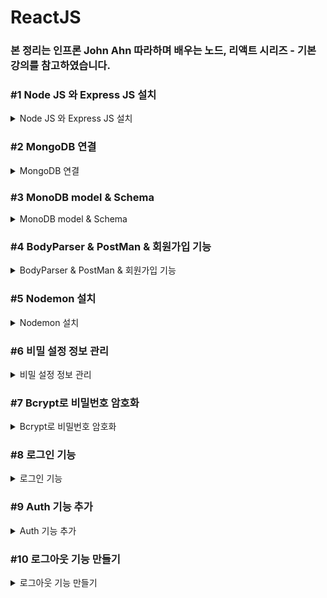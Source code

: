 # ReactJS

### 본 정리는 인프론 John Ahn 따라하며 배우는 노드, 리액트 시리즈 - 기본 강의를 참고하였습니다.

### #1 Node JS 와 Express JS 설치

<details>
<summary> Node JS 와 Express JS 설치 </summary>
<div markdown="1">

**NodeJS**

- NodeJS가 나오기 전까지는 Javascript를 브라우저에서만 사용가능했는데 서버사이드에서 쓸 수 있게 해주는 언어

**ExpressJS**

- NodeJS를 이용하여 자동차를 만드는 것
- NodeJS를 이용하여 웹 개발을 도와주는 프레임워크

### **NodeJS 설치 및 폴더 생성**

- 터미널에서 다음 명령어를 통해 노드설치 여부 확인
    
    ```bash
    node -v
    ```
    
- 버전이 없다고 가정하고 진행
    
    [Node.js](https://nodejs.org/en/)
    
    최신버전보다 검증이 된 LTS버전을 다운로드 후 설치
    
- 원하는 워크스페이스에서 boiler-plater 폴더 생성
- 해당 워크스페이스로 이동 후  npm 패키지 생성
    - 터미널에서 다음 명령어 사용 엔터를 쳐서 기본값으로 진행
    
    ```bash
    npm init
    ```
    
    - author은 자신의 이름을 입력 (안해도 됨)
- **Express 설치**
    - 워크스페이스 디렉토리에서 다음 명령어 입력
        - —save 옵션을 주면 패키지에 의존성 추가
        
        ```bash
        npm install express --save
        ```
        
- **Index.js 생성 후 기본적인 샘플코드 작성**
    - 
    
    [Express "Hello World" 예제](https://expressjs.com/ko/starter/hello-world.html)
    
    ```jsx
    const express = require('express')
    const app = express()
    const port = 3000
    
    app.get('/', (req, res) => {
      res.send('Hello World!')
    })
    
    app.listen(port, () => {
      console.log(`Example app listening on port ${port}`)
    })
    ```
    
- **package.json 파일 수정**
    - "start": "node index.js" 코드 추가
    
    ```jsx
    "scripts": {
        "start": "node index.js",
        "test": "echo \"Error: no test specified\" && exit 1"
      },
    ```
    
- **Index.js 실행**
    
    ```bash
    npm run start
    ```
    
    - [localhost:3000](http://localhost:3000)을 주소창에 입력하여 확인

<img width="636" alt="스크린샷 2022-12-27 오후 6 25 50" src="https://user-images.githubusercontent.com/79856225/209817264-f65887ac-aa0b-451c-82bb-bc387ebb68f0.png">

</div>
</details>

### #2 MongoDB 연결

<details>
<summary> MongoDB 연결 </summary>
<div markdown="1">

**MongoDB 로그인**

- 회원가입 후 로그인
    
    [Cloud: MongoDB Cloud](https://cloud.mongodb.com/v2/620e6b7154ca89437ccd355f#/clusters)
    

**클러스터 생성**

1. **Shared 클러스터를 사용 (무료)**

<img width="795" alt="스크린샷 2022-12-27 오후 6 26 47" src="https://user-images.githubusercontent.com/79856225/209817272-1f919388-042c-4620-b66c-326ed195859c.png">

<img width="791" alt="스크린샷 2022-12-27 오후 6 28 28" src="https://user-images.githubusercontent.com/79856225/209817273-ba397f01-33f6-4e31-a0e7-588647d7b793.png">

1. 3개의 클라우드 중 원하는 클라우드 선택
    
    <img width="823" alt="스크린샷 2022-12-27 오후 6 31 05" src="https://user-images.githubusercontent.com/79856225/209817280-de0b6a2c-12f9-43fb-924f-3512431e56d1.png">
    
2. **지역 선택**
    
    <img width="800" alt="스크린샷 2022-12-27 오후 6 32 55" src="https://user-images.githubusercontent.com/79856225/209817283-89c14aa5-1f04-4778-8ba6-fc0466d9a3c4.png">
    
    1. **Tier와 Name 설정**
        
        <img width="653" alt="스크린샷 2022-12-27 오후 6 37 28" src="https://user-images.githubusercontent.com/79856225/209817285-ebe6fafb-fa81-4e04-b110-314c00b83104.png">
        
    2. **User 생성**
        
        이름과 비밀번호를 입력 후 생성
        
        <img width="627" alt="스크린샷 2022-12-27 오후 6 39 36" src="https://user-images.githubusercontent.com/79856225/209817288-a155e63a-9e37-406b-bf07-e2783f642f9a.png">
        
        자신의 IP를 등록 후 생성 
        
        <img width="366" alt="스크린샷 2022-12-27 오후 6 43 57" src="https://user-images.githubusercontent.com/79856225/209817292-21606112-f3e9-4cec-b9c0-29da1fd410c4.png">
        
    
    **Mongoose 설치**
    
    몽고DB를 간단하게 쓸 수 있는 Object Modeling Tool
    
    ```bash
    npm install mongoose --save
    ```
    
    1. 몽고디비 커넥트 주소 복사
        
        <img width="622" alt="스크린샷 2022-12-27 오후 6 44 14" src="https://user-images.githubusercontent.com/79856225/209817294-83d7d37d-6593-4ccf-b6e5-31608330a46e.png">
        
        <img width="647" alt="스크린샷 2022-12-27 오후 6 44 36" src="https://user-images.githubusercontent.com/79856225/209817296-b5f5e8ca-cc5c-4c34-a2b8-5c42ade28f47.png">
        
        <img width="370" alt="스크린샷 2022-12-27 오후 6 55 40" src="https://user-images.githubusercontent.com/79856225/209817299-60cb6879-bb91-4096-af5d-639bd1401bb5.png">
        
    2. 몽구스를 이용하여 몽고DB 연결 
        1. index.js파일 수정 
            
            ```jsx
            const mongoose = require('mongoose')
            mongoose.connect('mongodb+srv://유저아이디:유저비밀번호@junprojcet.kzx4jm1.mongodb.net/?retryWrites=true&w=majority',
            {
                useNewUrlParser: true, useUnifiedTopology: true 
            }).then(() => console.log('Successfully connected to mongodb'))
            .catch(e => console.error(e));
            ```
            
        - connet 부분에 자신의 유저 이메일과 비밀번호를 넣어줘야 함
        - 전체코드
            
            ```jsx
            const express = require('express')
            const app = express()
            const port = 3000
            
            const mongoose = require('mongoose')
            mongoose.connect('mongodb+srv://유저아이디:유저비밀번호@junprojcet.kzx4jm1.mongodb.net/?retryWrites=true&w=majority',
            {
                useNewUrlParser: true, useUnifiedTopology: true 
            }).then(() => console.log('Successfully connected to mongodb'))
            .catch(e => console.error(e));
            
            app.get('/', (req, res) => {
              res.send('Hello World!')
            })
            
            app.listen(port, () => {
              console.log(`Example app listening on port ${port}`)
            })
            ```
            
    3. npm run start 명령어를 이용하여 확인
        
        <img width="595" alt="스크린샷 2022-12-28 오후 8 28 19" src="https://user-images.githubusercontent.com/79856225/209817303-69d05598-6f06-489f-9050-462782141465.png">
</div>
</details>


### #3 MonoDB model & Schema


<details>
<summary> MonoDB model & Schema </summary>
<div markdown="1">

<img width="324" alt="스크린샷 2022-12-28 오후 8 29 36" src="https://user-images.githubusercontent.com/79856225/209817665-4dfbd0a4-d301-40c6-8515-47b09dd7cb62.png">

**Model**

- 스키마를 감싸주는 역할

**Schema**

- 하나하나의 정보들을 지정

**Models 폴더 생성**

- User.js 파일 생성 후 코드 입력
    
    ```jsx
    const mongoose = require('mongoose')
    
    const userSchema = mongoose.Schema({
        name:{
            type : String,
            maxlength : 50,
        },
        email:{
            type : String,
            trim : true, // space를 없애주는 역할
            unique :1  // 똑같은 이메일 사용금지
        },
        password:{
            type : String,
            minlength :5,
        },
        lastname:{
            type : String,
            maxlength : 50,
        },
        role:{ //관리자 또는 일반이 설정 기본은 일반
            type : Number,
            default : 0
        },
        image: String,
        token:{ //유효성 관리를 위한 토큰
            type:String,
        },
        tokenExp:{ //토큰의 유효기간
            type:Number,
        },
    })
    
    const User = mongoose.model('User', userSchema) //스키마를 모델로 감싸줌
    module.exports = {User} //다른곳에서 사용할 수 있게 하기위해
    ```

</div>
</details>

### #4 BodyParser & PostMan & 회원가입 기능

<details>
<summary> BodyParser & PostMan & 회원가입 기능 </summary>
<div markdown="1">

<img width="513" alt="스크린샷 2022-12-27 오후 9 01 16" src="https://user-images.githubusercontent.com/79856225/209955590-4361cd62-0ab5-4dde-8fd0-1fd080e344aa.png">

- 클라이언트에서 보내주는 정보를 받기 위해서는 Body-parser 필요
- 다음 명령어를 이용하여 설치
    
    ```bash
    npm install body-parser --save
    ```
    
    <img width="299" alt="스크린샷 2022-12-27 오후 9 03 08" src="https://user-images.githubusercontent.com/79856225/209955604-8791e150-eab1-4f30-b44a-a9c0211b525c.png">
    
- 포스트맨  : http 요청을 날리고 응답을 보여주는 서비스인
- 자신의 운영체제에 맞게 포스트맨 다운로드
    
    [Postman API Platform | Sign Up for Free](https://www.postman.com/)
    
- **Register Route 생성**
    - index.js 파일에 다음 코드 추가
        
        ```jsx
        const {User} = require("./Models/User")// 미리 정의했던 모델 가져오기
        const bodyParser = require('body-parser')
        
        // 데이터 분석을 위한 추가 설정
        app.use(bodyParser.urlencoded({extended:true}));  
        app.use(bodyParser.json());
        
        app.post('/register', (req,res) =>{
            // 회원 가입할 때 필요한 정보들을 클라이언트로부터 받으면 데이터베이스에 정보 저장
            // 미리 정의했던 모델을 가져와야 함
            const user = new User(req.body);
            user.save((err, userInfo) =>{// user모델에 정보들 저장
                //만약 에러가 발생 시 json형식으로 에러와 에러메시지 전달
                if(err) return res.json({success:false, err})
                return res.status(200).json({
                    success:true
                })
            })
        })
        ```
        
        - 전체코드
            
            ```
            const express = require('express')
            const app = express()
            const port = 3000
            const mongoose = require('mongoose')
            
            const {User} = require("./Models/User")// 미리 정의했던 모델 가져오기
            const bodyParser = require('body-parser')
            
            // 데이터 분석을 위한 추가 설정
            app.use(bodyParser.urlencoded({extended:true}));  
            app.use(bodyParser.json());
            
            mongoose.set('strictQuery',true)
            mongoose.connect('mongodb+srv://Jun:zxc123@junprojcet.kzx4jm1.mongodb.net/?retryWrites=true&w=majority',
            {
                useNewUrlParser: true, useUnifiedTopology: true 
            }).then(() => console.log('Successfully connected to mongodb'))
            .catch(e => console.error(e));
            
            app.get('/', (req, res) => {
              res.send('Hello World!')
            })
            
            app.post('/register', (req,res) =>{
                // 회원 가입할 때 필요한 정보들을 클라이언트로부터 받으면 데이터베이스에 정보 저장
                // 미리 정의했던 모델을 가져와야 함
                const user = new User(req.body);
                user.save((err, userInfo) =>{// user모델에 정보들 저장
                    //만약 에러가 발생 시 json형식으로 에러와 에러메시지 전달
                    if(err) return res.json({success:false, err})
                    return res.status(200).json({
                        success:true
                    })
                })
            })
            
            app.listen(port, () => {
              console.log(`Example app listening on port ${port}`)
            })
            ```
            
            ```jsx
            const express = require('express')
            const app = express()
            const port = 3000
            const mongoose = require('mongoose')
            
            const {User} = require("Models/User")// 미리 정의했던 모델 가져오기
            const bodyParser = require('body-parser')
            
            // 데이터 분석을 위한 추가 설정
            app.use(bodyParser.urlencoded({extended:true}));  
            app.use(bodyParser.json());
            
            mongoose.connect('mongodb+srv://Jun:zxc123@junprojcet.kzx4jm1.mongodb.net/?retryWrites=true&w=majority',
            {
                useNewUrlParser: true, useUnifiedTopology: true 
            }).then(() => console.log('Successfully connected to mongodb'))
            .catch(e => console.error(e));
            
            app.get('/', (req, res) => {
              res.send('Hello World!')
            })
            
            app.post('/register', (req,res) =>{
                // 회원 가입할 때 필요한 정보들을 클라이언트로부터 받으면 데이터베이스에 정보 저장
                // 미리 정의했던 모델을 가져와야 함
                const user = new User(req.body);
                user.save((err, userInfo) =>{// user모델에 정보들 저장
                    //만약 에러가 발생 시 json형식으로 에러와 에러메시지 전달
                    if(err) return res.json({success:false, err})
                    return res.status(200).json({
                        success:true
                    })
                })
            })
            
            app.listen(port, () => {
              console.log(`Example app listening on port ${port}`)
            })
            ```
            
- 코드를 실행 후 **포스트맨에서 확인**
    
    —# Error : MongooseServerSelectionError: Could not connect to any servers in your MongoDB Atlas cluster. One common reason is that you're trying to access the database from an IP that isn't whitelisted. Make sure your current IP address is on your Atlas cluster's IP whitelist: [https://docs.atlas.mongodb.com/security-whitelist/](https://docs.atlas.mongodb.com/security-whitelist/)
    
    아이피 주소가 바뀌어서 생긴 오류로 Nerwork Access에서 현재 IP로 변경해주면 해결이 가능하다.
    
    - localhost에 Json형식으로 POST 요청 후 확인하면 아래와 같이 true가 나오면 정상적으로 요청이 완료
    
    <img width="838" alt="스크린샷 2022-12-27 오후 9 47 39" src="https://user-images.githubusercontent.com/79856225/209955613-690dbf75-f156-49e5-8fdb-28e95a43fef4.png">

</div>
</details>

### #5 Nodemon 설치

<details>
<summary> Nodemon 설치 </summary>
<div markdown="1">

**서버를 재시작하지 않아도 변경이 되면 자동으로 해주는 도구**

<img width="436" alt="스크린샷 2022-12-27 오후 9 50 59" src="https://user-images.githubusercontent.com/79856225/209955812-1113f81d-afb1-4a41-872a-88dc40fe9b8f.png">


- 다음 명령어를 이용하여 설치
    
    ```bash
    npm install nodemon --save-dev
    # dev를 쓰면 개발모드(로컬)에서만 사용
    ```
    
    - 패키지에서 dev의존성 추가 확인 가능
- 추가 스크립트 작성
    
    ```jsx
    "backend": "nodemon index.js",
    // nodemon을 이용하여 시작함
    ```
    
    npm run backend 명령어로 실행 후 확인

</div>
</details>

### #6 비밀 설정 정보 관리

<details>
<summary> 비밀 설정 정보 관리 </summary>
<div markdown="1">

**MongoDB url은 배포시 숨겨야 함**

**2개의 다른 환경에서 개발**

<img width="476" alt="스크린샷 2022-12-27 오후 9 59 16" src="https://user-images.githubusercontent.com/79856225/209956341-a56ca3a7-a7f3-411b-a76d-599681320db9.png">


- config 폴더 생성
    - dev.js 파일 생성 후 다음 코드 작성
        
        ```jsx
        module.exports ={
            mongoURI:'mongodb+srv://Jun:zxc123@junprojcet.kzx4jm1.mongodb.net/?retryWrites=true&w=majority'
        }
        ```
        
    - prod.js 파일 생성 후 다음 코드 작성
        
        ```jsx
        module.exports = {
            mongoURI : process.env.MONOG_URI
        } //헤로쿠의 경우
        ```
        
    - key.js 파일 생성 후 다음 코드 작성
        
        ```jsx
        if(process.env.NODE_ENV === 'production')
        {
        	module.exports = require('./prod');
        }
        else
        {
        	module.exports = require('./dev');module.exports ={
            mongoURI:'mongodb+srv://Jun:zxc123@junprojcet.kzx4jm1.mongodb.net/?retryWrites=true&w=majority'
            }
        }
        ```
        
- index.js 파일 코드 추가 및 수정
    
    ```jsx
    const config = require("./config/key");
    
    mongoose.connect(config.mongoURI,
    {
        useNewUrlParser: true, useUnifiedTopology: true 
    }).then(() => console.log('Successfully connected to mongodb'))
    .catch(e => console.error(e));
    ```
    
    - 전체 코드
        
        ```jsx
        const express = require('express')
        const app = express()
        const port = 3000
        
        const mongoose = require('mongoose')
        const {User} = require("./Models/User")// 미리 정의했던 모델 가져오기
        const bodyParser = require('body-parser')
        
        const config = require("./config/key");
        
        // 데이터 분석을 위한 추가 설정
        app.use(bodyParser.urlencoded({extended:true}));  
        app.use(bodyParser.json());
        
        mongoose.set('strictQuery',true)
        mongoose.connect(config.mongoURI,
        {
            useNewUrlParser: true, useUnifiedTopology: true 
        }).then(() => console.log('Successfully connected to mongodb'))
        .catch(e => console.error(e));
        
        app.get('/', (req, res) => {
          res.send('Hello World!')
        })
        
        app.post('/register', (req,res) =>{
            // 회원 가입할 때 필요한 정보들을 클라이언트로부터 받으면 데이터베이스에 정보 저장
            // 미리 정의했던 모델을 가져와야 함
            const user = new User(req.body);
            user.save((err, userInfo) =>{// user모델에 정보들 저장
                //만약 에러가 발생 시 json형식으로 에러와 에러메시지 전달
                if(err) return res.json({success:false, err})
                return res.status(200).json({
                    success:true
                })
            })
        })
        
        app.listen(port, () => {
          console.log(`Example app listening on port ${port}`)
        })
        ```
        
- gitignore 에서 dev.js 파일 추가

</div>
</details>

### #7 Bcrypt로 비밀번호 암호화

<details>
<summary> Bcrypt로 비밀번호 암호화 </summary>
<div markdown="1">

**현재 비밀번호는 데이터베이스에 그대로 노출되기 때문에 관리해야함**

<img width="464" alt="스크린샷 2022-12-28 오후 8 30 54" src="https://user-images.githubusercontent.com/79856225/209957029-c69e7a84-0adb-47e6-b95a-0e930298ff56.png">

<img width="452" alt="스크린샷 2022-12-27 오후 10 11 49" src="https://user-images.githubusercontent.com/79856225/209957048-69b36283-87d0-4ec0-a4e9-9c2c3c84aca3.png">

- 다음명령어로 bycrypt 설치
    
    ```bash
    npm install bcrypt --save
    ```
    

**Bycrypt로 비밀번호 암호화 하는 순서**

1. 먼저 Register Route에서 save하기전 (index.js)
2. 유저 정보들을 데이터 베이스에 저장하기 전 암호화
    1. Salt
        - salt를 생성하고 이용해서 비밀번호를 암호화
    - **Models/User.js 파일 수정**
        
        ```jsx
        userSchema.pre('save', function(next){
        	var user = this; //현재 스키마를 참조하는 객체
        	if(user.isModified('password')) //비밀번호가 바뀐경우만
        {
        	//비밀번호 암호화 
        	bcrypt.genSalt(saltRounds, function(err,salt){
        		if(err) return next(err)
        		bcrypt.hash(user.password,salt, function(err,hash){
        			if(err) return next(err)
        			user.password = hash // 암호화된 비밀번호로 교체
        			next()
        			})
        		})
        	}
            else{
                next()
            }
        })
        ```
        
        - 전체 코드
            
            ```jsx
            const mongoose = require('mongoose');
            const bcrypt = require('bcrypt');
            const saltRounds = 10; // 10자리를 이용하여 생성
            
            const userSchema = mongoose.Schema({
                name:{
                    type : String,
                    maxlength : 50,
                },
                email:{
                    type : String,
                    trim : true, // space를 없애주는 역할
                    unique :1  // 똑같은 이메일 사용금지
                },
                password:{
                    type : String,
                    minlength :5,
                },
                lastname:{
                    type : String,
                    maxlength : 50,
                },
                role:{ //관리자 또는 일반이 설정 기본은 일반
                    type : Number,
                    default : 0
                },
                image: String,
                token:{ //유효성 관리를 위한 토큰
                    type:String,
                },
                tokenExp:{ //토큰의 유효기간
                    type:Number,
                },
            })
            
            userSchema.pre('save', function(next){
            	var user = this; //현재 스키마를 참조하는 객체
            	if(user.isModified('password')) //비밀번호가 바뀐경우만
            {
            	//비밀번호 암호화 
            	bcrypt.genSalt(saltRounds, function(err,salt){
            		if(err) return next(err)
            		bcrypt.hash(user.password,salt, function(err,hash){
            			if(err) return next(err)
            			user.password = hash // 암호화된 비밀번호로 교체
            			next()
            			})
            		})
            	}
            })
            
            const User = mongoose.model('User', userSchema) //스키마를 모델로 감싸줌
            module.exports = {User} //다른곳에서 사용할 수 있게 하기위해
            ```
            

**포스트맨에서 POST 요청 후 데이터베이스에서 확인**

암호화가 제대로된걸 확인할 수 있다.

<img width="484" alt="스크린샷 2022-12-27 오후 10 37 02" src="https://user-images.githubusercontent.com/79856225/209957066-8f794972-ba06-40c1-9f08-d9a76245edfd.png">

</div>
</details>

### #8 로그인 기능

<details>
<summary> 로그인 기능  </summary>
<div markdown="1">

- **전체 흐름도**
    
    <img width="385" alt="스크린샷 2022-12-28 오후 8 31 25" src="https://user-images.githubusercontent.com/79856225/209957741-334aae38-e70f-4638-bffa-3e32559554e4.png">
    
1. **요청된 이메일을 데이터베이스에서 찾기**
    
    ```jsx
    //몽고DB에서 제공하는 find함수 사용
    // 1. 요청된 이메일을 데이터베이스에서 찾기
      User.findOne({email: req.body.email}, (err, user)=>{
        if(!user){
          return res.json({
            loginSuccess : false,
            massage : "제공된 이메일에 해당하는 유저가 없음"
          })
        }
    ```
    
2. **요청된 이메일이 있다면 비밀번호 체크**
    
    **새로운 함수 생성(Model/User.js)파일 수정**
    
    ```jsx
    // Model/User.js 
    userSchema.methods.comparePassword = function(plainPassword,callbackfunk)
    {
        // plainPassword = 1234
        // database 암호 = 암호화된 비밀번호 
    
        bcrypt.compare(plainPassword, this.password, function(err, isMatch){
            if(err){
                return callbackfunk(err);
            }
            else
                callbackfunk(null, isMatch);
        })
    }
    ```
    
    ```jsx
    // index.js파일 수정
    // 2. 요청된 이메일이 있다면 비밀번호 체크
        user.comparePassword(req.body.password, (err,isMatch)=>{
          if(!isMatch){
            return res.json({
              loginSuccess : false,
              massage : "비밀번호가 틀립니다"
            })
          }
    ```
    
3. **위 조건을 모두 만족하면 Token 생성**
    
    **JsonWebToken 라이브러리 설치**
    
    **토큰 저장용 cookie-parser 라이브러리 설치**
    
    ```bash
    npm install jsonwebtoken --save
    npm install cookie-parser --save
    ```
    
    **새로운 함수 생성(Model/User.js)파일 수정**
    
    ```jsx
    // Model/User.js 
    const jwt = require('jsonwebtoken');
    
    userSchema.methods.generateToken = function(callbackfunk){
        //jsonwebtoken을 이용하여 토큰 생성
        var user = this;
        var token = jwt.sign(user._id.toHexString(), 'secretToken')
        // user._id + 'secretToken' = token
        // user.id + secretToken 을 이용하여 토큰을 생성하고 나중에 secretToken을 이용하여 user.id 확인 가능
        user.token = token
        user.save(function(err, user){
            if(err) return callbackfunk(err)
            callbackfunk(null, user)
        })
    }
    ```
    
    ```jsx
    // index.js파일 수정
    const cookieParser = require('cookie-parser');
    app.use(cookieParser());
    
    // 3. 위 조건을 모두 만족하면 Token 생성
          user.generateToken((err,user)=>{
            if(err) return res.status(400).send(err)
            // 현재 user에는 토큰이 있음 토큰을 쿠키에 저장
            res.cookie("x_auth",user.token).status(200).json({
              loginSuccess : true,
              userID : user._id 
            })        
          })
    ```
    
    - **전체 코드 (User.js)**
        
        ```jsx
        const mongoose = require('mongoose');
        const bcrypt = require('bcrypt');
        const saltRounds = 10; // 10자리를 이용하여 생성
        const jwt = require('jsonwebtoken');
        
        const userSchema = mongoose.Schema({
            name:{
                type : String,
                maxlength : 50,
            },
            email:{
                type : String,
                trim : true, // space를 없애주는 역할
                unique :1  // 똑같은 이메일 사용금지
            },
            password:{
                type : String,
                minlength :5,
            },
            lastname:{
                type : String,
                maxlength : 50,
            },
            role:{ //관리자 또는 일반이 설정 기본은 일반
                type : Number,
                default : 0
            },
            image: String,
            token:{ //유효성 관리를 위한 토큰
                type:String,
            },
            tokenExp:{ //토큰의 유효기간
                type:Number,
            },
        })
        
        userSchema.pre('save', function(next){
        	var user = this; //현재 스키마를 참조하는 객체
        	if(user.isModified('password')) //비밀번호가 바뀐경우만
        {
        	//비밀번호 암호화 
        	bcrypt.genSalt(saltRounds, function(err,salt){
        		if(err) return next(err)
        		bcrypt.hash(user.password,salt, function(err,hash){
        			if(err) return next(err)
        			user.password = hash // 암호화된 비밀번호로 교체
        			next()
        			})
        		})
        	}
            else{
                next()
            }
        })
        
        userSchema.methods.comparePassword = function(plainPassword,callbackfunk)
        {
            // plainPassword = 1234
            // database 암호 = 암호화된 비밀번호 
        
            bcrypt.compare(plainPassword, this.password, function(err, isMatch){
                if(err){
                    return callbackfunk(err);
                }
                else
                    callbackfunk(null, isMatch);
            })
        }
        userSchema.methods.generateToken = function(callbackfunk){
            //jsonwebtoken을 이용하여 토큰 생성
            var user = this;
            var token = jwt.sign(user._id.toHexString(), 'secretToken')
            // user._id + 'secretToken' = token
            // user.id + secretToken 을 이용하여 토큰을 생성하고 나중에 secretToken을 이용하여 user.id 확인 가능
            user.token = token
            user.save(function(err, user){
                if(err) return callbackfunk(err)
                callbackfunk(null, user)
            })
        }
        
        const User = mongoose.model('User', userSchema) //스키마를 모델로 감싸줌
        module.exports = {User} //다른곳에서 사용할 수 있게 하기위해
        ```
        
    - **전체 코드 (index.js)**
        
        ```jsx
        const express = require('express');
        const app = express();
        const port = 3000
        
        const mongoose = require('mongoose');
        const {User} = require("./Models/User");// 미리 정의했던 모델 가져오기
        const bodyParser = require('body-parser');
        const config = require("./config/key");
        const e = require('express');
        const cookieParser = require('cookie-parser');
        
        // 데이터 분석을 위한 추가 설정
        app.use(cookieParser());
        app.use(bodyParser.urlencoded({extended:true}));  
        app.use(bodyParser.json());
        
        mongoose.set('strictQuery',true)
        mongoose.connect(config.mongoURI,
        {
            useNewUrlParser: true, useUnifiedTopology: true 
        }).then(() => console.log('Successfully connected to mongodb'))
        .catch(e => console.error(e));
        
        app.get('/', (req, res) => {
          res.send('Hello World!')
        })
        
        app.post('/api/users/register', (req,res) =>{
            // 회원 가입할 때 필요한 정보들을 클라이언트로부터 받으면 데이터베이스에 정보 저장
            // 미리 정의했던 모델을 가져와야 함
            const user = new User(req.body);
        
            user.save((err, userInfo) =>{// user모델에 정보들 저장
                //만약 에러가 발생 시 json형식으로 에러와 에러메시지 전달
                if(err) return res.json({success:false, err})
                return res.status(200).json({
                    success:true
                })
            })
        })
        
        app.post('/api/users/login', (req, res) =>
        {
          // 1. 요청된 이메일을 데이터베이스에서 찾기
          User.findOne({email: req.body.email}, (err, user)=>{
            if(!user){
              return res.json({
                loginSuccess : false,
                massage : "제공된 이메일에 해당하는 유저가 없음"
              })
            }
          // 2. 요청된 이메일이 있다면 비밀번호 체크
            user.comparePassword(req.body.password, (err,isMatch)=>{
              if(!isMatch){
                return res.json({
                  loginSuccess : false,
                  massage : "비밀번호가 틀립니다"
                })
              }
              // 3. 위 조건을 모두 만족하면 Token 생성
              user.generateToken((err,user)=>{
                if(err) return res.status(400).send(err)
                // 현재 user에는 토큰이 있음 토큰을 쿠키에 저장
                res.cookie("x_auth",user.token).status(200).json({
                  loginSuccess : true,
                  userID : user._id 
                })        
              })
            })
          })
        })
        
        app.listen(port, () => {
          console.log(`Example app listening on port ${port}`)
        })
        ```
        
    
    **로그인 테스트**
    
    **포스트맨을 이용하여 로그인 확인**
    
    - 정보를 잘못 입력했을 때
        
        <img width="839" alt="스크린샷 2022-12-28 오후 9 12 17" src="https://user-images.githubusercontent.com/79856225/209957762-1a5a9d41-f4c8-4ed4-902b-4879cb6305f1.png">
        
    - 정보를 제대로 입력했을 때
        
        <img width="844" alt="스크린샷 2022-12-28 오후 9 13 16" src="https://user-images.githubusercontent.com/79856225/209957783-ef3f6b45-0bef-4cf5-8bd0-a51ae84bf32d.png">

        
    
     **제대로 나오는걸 확인할 수 있다.**

</div>
</details>

### #9 Auth 기능 추가

<details>
<summary> Auth 기능 추가 </summary>
<div markdown="1">

- **전체 흐름도**
    
    <img width="495" alt="스크린샷 2022-12-28 오후 9 15 55" src="https://user-images.githubusercontent.com/79856225/209958364-22f7bbd7-b881-40a6-a2a2-415712adb721.png">

    

**페이지별로 로그인 또는 관리자 확인 필요한경우 체크하기 위해서**

- **서버는 토큰을 데이터베이스에 저장되어 있음**
- **클라이언트는 토큰을 쿠키에 저장되어 있음**

**인증을 위해서는 중간에 인증처리를 해줄 미드웨어가 필요**

- **middleware/auth.js 파일 생성 후 다음 코드 추가**
    
    ```jsx
    const {User} = require("../Models/User");// 미리 정의했던 모델 가져오기
    const { request } = require("express");
    
    let auth = (req, res, netx) =>{
        //인증 처리를 하는 곳
    
        // 1. 클라이언트에서 토큰을 가져옴
        let token = req.cookies.x_auth;
        // 2. 토큰을 복호화(디코드)한 후 유저를 찾는다.
        User.findByToken(token,(err, user)=>{
            if(err) throw err;
            if(!user) return res.json({
                isAuth : false,
                error :  true
            })
            // 3-1. 유저가 있으면 인증 OK
            // 3-2. 유저가 없으면 인증 NO
            req.token = token
            req.user = user
            netx(); //미들웨어에서 다음으로 갈 수 있게
        })
    }
    
    module.exports = {auth};
    ```
    
- 복호화 함수를 정의해야 하므로 User.js파일에 다음 코드 추가
    
    ```jsx
    userSchema.statics.findByToken = function(token, callbackfunc){
        var user = this;
        // 토큰을 가져와서 복호화 -> 디코드
        jwt.verify(token,'secretToken', function(err,deToken){
            //유저 아이디를 이용하여 유저를 찾고 클라이언트에서 가져온 토큰과 DB토큰과 비교
            user.findOne({"_id":deToken, "token":token}, function(err,userInfo){
                if(err) return callbackfunc(err)
                callbackfunc(null, userInfo)
            })
        })
    }
    ```
    
- index.js 파일 코드 추가
    
    ```jsx
    app.get('/api/users/auth', auth, (req, res) =>{
      // 여기까지 왔다면 auth가 true라는 뜻
      res.status(200).json({
        _id : req.usrt._id,
        isAdimn : req.user.role ===0 ? false : true,
        isAuth : true,
        email : req.user.email,
        name : req.user.name,
        lastname : req.user.lastname,
        rola : req.user.role,
        image : req.user.image
      })
    })
    ```

</div>
</details>

### #10 로그아웃 기능 만들기

<details>
<summary> 로그아웃 기능 만들기 </summary>
<div markdown="1">

- **전체 흐름도**
    
    <img width="689" alt="스크린샷 2022-12-28 오후 9 43 12" src="https://user-images.githubusercontent.com/79856225/209958742-aa1ac87d-b090-403c-a663-9960a794a692.png">
    

**로그아웃은 이미 로그인이 되어있으므로 해당 유저 데이터베이스에서 토큰만 삭제하면 됨**

- **index.js 파일에 다음 코드 추가**
    
    ```jsx
    app.get('/api/users/logout', auth, (req, res) =>{
      User.findOneAndUpdate({_id:req.user._id,},
        {token :""},
        (err,user)=>{
          if(err) return res.json({
            success : false,
            err,
          })
          return res.status(200).send({success:true})
        })
    })
    ```
    

**포스트맨에서 로그인 후 로그아웃 확인**

<img width="845" alt="스크린샷 2022-12-28 오후 9 56 48" src="https://user-images.githubusercontent.com/79856225/209958749-8b420c6f-aea9-4f7b-b089-9ae19c72167a.png">

**데이터베이스에서 토큰 삭제 확인**

- 로그아웃 전
    
    <img width="292" alt="스크린샷 2022-12-28 오후 9 51 06" src="https://user-images.githubusercontent.com/79856225/209958766-853431bc-141c-4229-b0bd-4d4e131801e3.png">
    
- 로그아웃 후
    
    <img width="323" alt="스크린샷 2022-12-28 오후 9 58 02" src="https://user-images.githubusercontent.com/79856225/209958777-215d4b8b-43d0-4853-a67c-5fa1ca0dea9b.png">


</div>
</details>

<!--
<details>
<summary>  </summary>
<div markdown="1">

</div>
</details>
----------------------
-->
